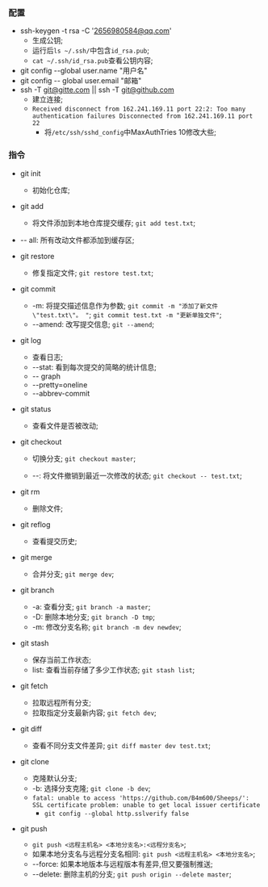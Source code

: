 ### 配置

- ssh-keygen -t rsa -C '2656980584@qq.com'
  - 生成公钥;
  - 运行后`ls ~/.ssh/`中包含`id_rsa.pub`;
  - `cat ~/.ssh/id_rsa.pub`查看公钥内容;
- git config --global user.name "用户名"
- git config -- global user.email "邮箱"
- ssh -T git@gitte.com || ssh -T git@github.com
  - 建立连接;
  - `Received disconnect from 162.241.169.11 port 22:2: Too many authentication failures
    Disconnected from 162.241.169.11 port 22`
    - 将`/etc/ssh/sshd_config`中MaxAuthTries 10修改大些;

### 指令

- git init

  - 初始化仓库;
- git add

  -  将文件添加到本地仓库提交缓存; `git add test.txt`;
- -- all: 所有改动文件都添加到缓存区;
- git restore
  - 修复指定文件; `git restore test.txt`;
- git commit

  - -m: 将提交描述信息作为参数; `git commit -m "添加了新文件\"test.txt\"。 "`; `git commit test.txt -m "更新单独文件"`;
  - --amend: 改写提交信息; `git --amend`;
- git log

  - 查看日志;
  - --stat: 看到每次提交的简略的统计信息;
  - -- graph
  - --pretty=oneline
  - --abbrev-commit
- git status

  - 查看文件是否被改动;
- git checkout

  - 切换分支; `git checkout master`;

  - --: 将文件撤销到最近一次修改的状态; `git checkout -- test.txt`;
- git rm

  - 删除文件;
- git reflog

  - 查看提交历史;
- git merge

  - 合并分支; `git merge dev`;
- git branch

  - -a: 查看分支; `git branch -a master`;
  - -D: 删除本地分支; `git branch -D tmp`;
  - -m: 修改分支名称; `git branch -m dev newdev`;
- git stash

  - 保存当前工作状态;
  - list: 查看当前存储了多少工作状态; `git stash list`;
- git fetch

  - 拉取远程所有分支;
  - 拉取指定分支最新内容; `git fetch dev`;
- git diff

  - 查看不同分支文件差异; `git diff master dev test.txt`;
- git clone

  - 克隆默认分支;
  - -b: 选择分支克隆; `git clone -b dev`;
  - `fatal: unable to access 'https://github.com/B4m600/Sheeps/': SSL certificate problem: unable to get local issuer certificate` 
    - `git config --global http.sslverify false`
- git push

  - `git push <远程主机名> <本地分支名>:<远程分支名>`;
  - 如果本地分支名与远程分支名相同: `git push <远程主机名> <本地分支名>`;
  - --force: 如果本地版本与远程版本有差异,但又要强制推送;
  - --delete: 删除主机的分支; `git push origin --delete master`;